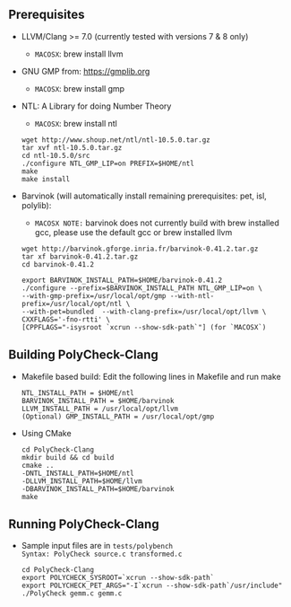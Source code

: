 
Prerequisites
--------------

- LLVM/Clang >= 7.0 (currently tested with versions 7 & 8 only)
    - `MACOSX`: brew install llvm

- GNU GMP from: https://gmplib.org
    - `MACOSX`: brew install gmp

- NTL: A Library for doing Number Theory
    - `MACOSX`: brew install ntl
    ```
    wget http://www.shoup.net/ntl/ntl-10.5.0.tar.gz
    tar xvf ntl-10.5.0.tar.gz
    cd ntl-10.5.0/src
    ./configure NTL_GMP_LIP=on PREFIX=$HOME/ntl
    make
    make install
    ```

- Barvinok (will automatically install remaining prerequisites: pet, isl, polylib):  
   - `MACOSX NOTE:` barvinok does not currently build with brew installed gcc, please use the default gcc or brew installed llvm
    ```
    wget http://barvinok.gforge.inria.fr/barvinok-0.41.2.tar.gz
    tar xf barvinok-0.41.2.tar.gz
    cd barvinok-0.41.2
    
    export BARVINOK_INSTALL_PATH=$HOME/barvinok-0.41.2
    ./configure --prefix=$BARVINOK_INSTALL_PATH NTL_GMP_LIP=on \
    --with-gmp-prefix=/usr/local/opt/gmp --with-ntl-prefix=/usr/local/opt/ntl \
    --with-pet=bundled  --with-clang-prefix=/usr/local/opt/llvm \
    CXXFLAGS='-fno-rtti' \
    [CPPFLAGS="-isysroot `xcrun --show-sdk-path`"] (for `MACOSX`)

  ```

Building PolyCheck-Clang  
------------------------
   
- Makefile based build: Edit the following lines in Makefile and run make  
    ```
    NTL_INSTALL_PATH = $HOME/ntl  
    BARVINOK_INSTALL_PATH = $HOME/barvinok  
    LLVM_INSTALL_PATH = /usr/local/opt/llvm
    (Optional) GMP_INSTALL_PATH = /usr/local/opt/gmp
    ```

- Using CMake
  	```
	cd PolyCheck-Clang
	mkdir build && cd build
	cmake .. 
    -DNTL_INSTALL_PATH=$HOME/ntl 
    -DLLVM_INSTALL_PATH=$HOME/llvm
    -DBARVINOK_INSTALL_PATH=$HOME/barvinok
	make
	```

Running PolyCheck-Clang
-----------------------
- Sample input files are in `tests/polybench`  
	`Syntax: PolyCheck source.c transformed.c`
    ```	
	cd PolyCheck-Clang
    export POLYCHECK_SYSROOT=`xcrun --show-sdk-path`
    export POLYCHECK_PET_ARGS="-I`xcrun --show-sdk-path`/usr/include"
    ./PolyCheck gemm.c gemm.c 
    ```
